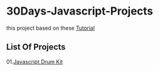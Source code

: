 # 30Days-Javascript-Projects
this project based on these [Tutorial](https://javascript30.com/)
## List Of Projects
01.[Javascript Drum Kit](https://github.com/vandeace/30Days-Javascript-Projects)

